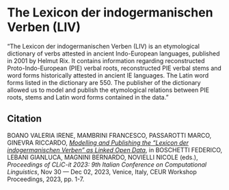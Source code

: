# The Lexicon der indogermanischen Verben (LIV)
“The Lexicon der indogermanischen Verben (LIV) is an etymological dictionary of verbs attested in ancient Indo-European languages, published in 2001 by Helmut Rix. It contains information regarding reconstructed Proto-Indo-European (PIE) verbal roots, reconstructed PIE verbal stems and word forms historically attested in ancient IE languages. The Latin word forms listed in the dictionary are 550. The publisher of the dictionary allowed us to model and publish the etymological relations between PIE roots, stems and Latin word forms contained in the data.”


## Citation

BOANO VALERIA IRENE, MAMBRINI FRANCESCO, PASSAROTTI MARCO, GINEVRA RICCARDO, [_Modelling and Publishing the “Lexicon der indogermanischen Verben” as Linked Open Data_](https://clic2023.ilc.cnr.it/wp-content/uploads/2023/11/paper10.pdf), in BOSCHETTI FEDERICO, LEBANI GIANLUCA, MAGNINI BERNARDO, NOVIELLI NICOLE (eds.), _Proceedings of CLiC-it 2023: 9th Italian Conference on Computational Linguistics_, Nov 30 — Dec 02, 2023, Venice, Italy, CEUR Workshop Proceedings, 2023, pp. 1-7. 
